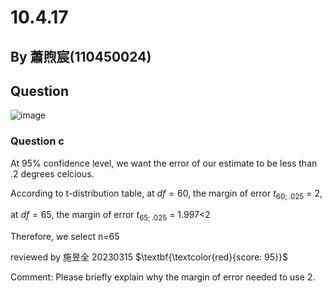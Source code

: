 # 10.4.17

## By 蕭煦宸(110450024)

## Question

![image]([https://github.com/HWTeng-Course/202402-Statistics/blob/main/431266539_641931994732252_4210933986014585461_n.jpg](https://github.com/HWTeng-Course/202402-Statistics/blob/main/Introduction%20to%20probability%20and%20statistics%20(%20etc.)%20(z-lib.org).pdf.jpg))

### Question c

At 95% confidence level, we want the error of our estimate to be less than .2 degrees celcious.

According to t-distribution table, at $df=60$, the margin of error $t_{60;.025}$ = 2, 

at $df=65$, the margin of error $t_{65;.025}$ = 1.997<2

Therefore, we select n=65

reviewed by 施昱全 20230315 $\textbf{\textcolor{red}{score: 95}}$

Comment:
Please briefly explain why the margin of error needed to use 2.

